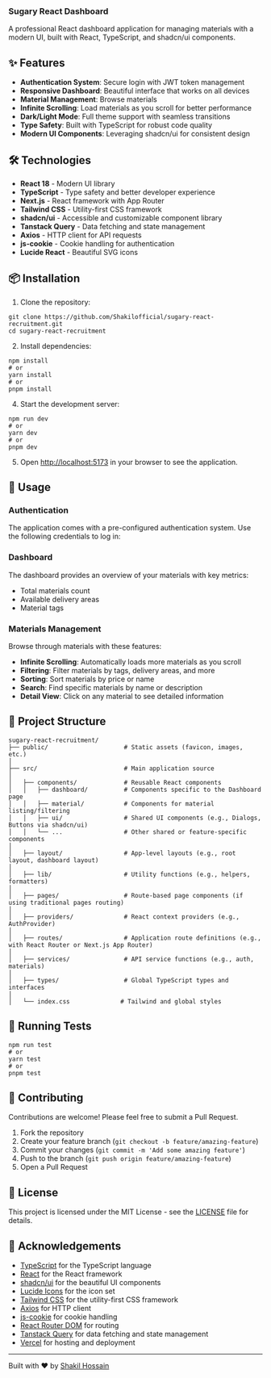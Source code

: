 ### Sugary React Dashboard

A professional React dashboard application for managing materials with a modern UI, built with React, TypeScript, and shadcn/ui components.

## ✨ Features

- **Authentication System**: Secure login with JWT token management
- **Responsive Dashboard**: Beautiful interface that works on all devices
- **Material Management**: Browse materials
- **Infinite Scrolling**: Load materials as you scroll for better performance
- **Dark/Light Mode**: Full theme support with seamless transitions
- **Type Safety**: Built with TypeScript for robust code quality
- **Modern UI Components**: Leveraging shadcn/ui for consistent design

## 🛠️ Technologies

- **React 18** - Modern UI library
- **TypeScript** - Type safety and better developer experience
- **Next.js** - React framework with App Router
- **Tailwind CSS** - Utility-first CSS framework
- **shadcn/ui** - Accessible and customizable component library
- **Tanstack Query** - Data fetching and state management
- **Axios** - HTTP client for API requests
- **js-cookie** - Cookie handling for authentication
- **Lucide React** - Beautiful SVG icons

## 📦 Installation

1. Clone the repository:

```shellscript
git clone https://github.com/Shakilofficial/sugary-react-recruitment.git
cd sugary-react-recruitment
```

2. Install dependencies:

```shellscript
npm install
# or
yarn install
# or
pnpm install
```

4. Start the development server:

```shellscript
npm run dev
# or
yarn dev
# or
pnpm dev
```

5. Open [http://localhost:5173](http://localhost:5173) in your browser to see the application.

## 🚀 Usage

### Authentication

The application comes with a pre-configured authentication system. Use the following credentials to log in:

### Dashboard

The dashboard provides an overview of your materials with key metrics:

- Total materials count
- Available delivery areas
- Material tags

### Materials Management

Browse through materials with these features:

- **Infinite Scrolling**: Automatically loads more materials as you scroll
- **Filtering**: Filter materials by tags, delivery areas, and more
- **Sorting**: Sort materials by price or name
- **Search**: Find specific materials by name or description
- **Detail View**: Click on any material to see detailed information

## 📁 Project Structure

```plaintext
sugary-react-recruitment/
├── public/                     # Static assets (favicon, images, etc.)
│
├── src/                        # Main application source
│
│   ├── components/             # Reusable React components
│   │   ├── dashboard/          # Components specific to the Dashboard page
│   │   ├── material/           # Components for material listing/filtering
│   │   ├── ui/                 # Shared UI components (e.g., Dialogs, Buttons via shadcn/ui)
│   │   └── ...                 # Other shared or feature-specific components
│
│   ├── layout/                 # App-level layouts (e.g., root layout, dashboard layout)
│
│   ├── lib/                    # Utility functions (e.g., helpers, formatters)
│
│   ├── pages/                  # Route-based page components (if using traditional pages routing)
│
│   ├── providers/              # React context providers (e.g., AuthProvider)
│
│   ├── routes/                 # Application route definitions (e.g., with React Router or Next.js App Router)
│
│   ├── services/               # API service functions (e.g., auth, materials)
│
│   ├── types/                  # Global TypeScript types and interfaces
│
│   └── index.css              # Tailwind and global styles

```

## 🧪 Running Tests

```shellscript
npm run test
# or
yarn test
# or
pnpm test
```

## 🤝 Contributing

Contributions are welcome! Please feel free to submit a Pull Request.

1. Fork the repository
2. Create your feature branch (`git checkout -b feature/amazing-feature`)
3. Commit your changes (`git commit -m 'Add some amazing feature'`)
4. Push to the branch (`git push origin feature/amazing-feature`)
5. Open a Pull Request

## 📄 License

This project is licensed under the MIT License - see the [LICENSE](LICENSE) file for details.

## 👏 Acknowledgements

- [TypeScript](https://www.typescriptlang.org/) for the TypeScript language
- [React](https://reactjs.org/) for the React framework
- [shadcn/ui](https://ui.shadcn.com/) for the beautiful UI components
- [Lucide Icons](https://lucide.dev/) for the icon set
- [Tailwind CSS](https://tailwindcss.com/) for the utility-first CSS framework
- [Axios](https://axios-http.com/) for HTTP client
- [js-cookie](https://github.com/js-cookie/js-cookie) for cookie handling
- [React Router DOM](https://reactrouter.com/docs/en/v6/getting-started/overview) for routing
- [Tanstack Query](https://tanstack.com/query/v4/docs/react/overview) for data fetching and state management
- [Vercel](https://vercel.com/) for hosting and deployment

---

Built with ❤️ by [Shakil Hossain](https://github.com/Shakilofficial)
